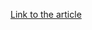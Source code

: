 [Link to the article](https://blog.trendmicro.com/trendlabs-security-intelligence/erebus-resurfaces-as-linux-ransomware/)
